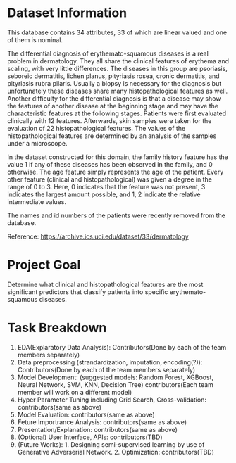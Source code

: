 # Dataset Information

This database contains 34 attributes, 33 of which are linear valued and one of them is nominal. 

The differential diagnosis of erythemato-squamous diseases is a real problem in dermatology. They all share the clinical features of erythema and scaling, with very little differences. The diseases in this group are psoriasis, seboreic dermatitis, lichen planus, pityriasis rosea, cronic dermatitis, and pityriasis rubra pilaris. Usually a biopsy is necessary for the diagnosis but unfortunately these diseases share many histopathological features as well. Another difficulty for the differential diagnosis is that a disease may show the features of another disease at the beginning stage and may have the characteristic features at the following stages. Patients were first evaluated clinically with 12 features. Afterwards, skin samples were taken for the evaluation of 22 histopathological features. The values of the histopathological features are determined by an analysis of the samples under a microscope. 

In the dataset constructed for this domain, the family history feature has the value 1 if any of these diseases has been observed in the family, and 0 otherwise. The age feature simply represents the age of the patient. Every other feature (clinical and histopathological) was given a degree in the range of 0 to 3. Here, 0 indicates that the feature was not present, 3 indicates the largest amount possible, and 1, 2 indicate the relative intermediate values.

The names and id numbers of the patients were recently removed from the database.

Reference: https://archive.ics.uci.edu/dataset/33/dermatology

# Project Goal
Determine what clinical and histopathological features are the most significant predictors that classify patients into specific erythemato-squamous diseases.

# Task Breakdown
 1. EDA(Explaratory Data Analysis): Contributors(Done by each of the team members separately)
 2. Data preprocessing (strandardization, imputation, encoding(?)):  Contributors(Done by each of the team members separately)
 3. Model Development: (suggested models: Random Forest, XGBoost, Neural Network, SVM, KNN, Decision Tree) contributors(Each team member will work on a different model)
 4. Hyper Parameter Tuning including Grid Search, Cross-validation: contributors(same as above)
 5. Model Evaluation: contributors(same as above)
 6. Feture Importrance Analysis: contributors(same as above)
 7. Presentation/Explanation: contributors(same as above)
 8. (Optional) User Interface, APIs: contributors(TBD)
 9. (Future Works): 1. Designing semi-supervised learning by use of Generative Adverserial Network. 2. Optimization: contributors(TBD)
